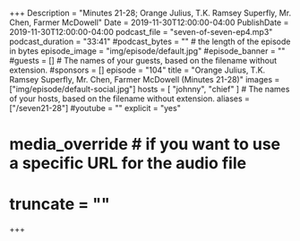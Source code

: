 +++
Description = "Minutes 21-28; Orange Julius, T.K. Ramsey Superfly, Mr. Chen, Farmer McDowell"
Date = 2019-11-30T12:00:00-04:00
PublishDate = 2019-11-30T12:00:00-04:00 
podcast_file = "seven-of-seven-ep4.mp3" 
podcast_duration = "33:41"
#podcast_bytes = "" # the length of the episode in bytes
episode_image = "img/episode/default.jpg"
#episode_banner = ""
#guests = [] # The names of your guests, based on the filename without extension.
#sponsors = []
episode = "104"
title = "Orange Julius, T.K. Ramsey Superfly, Mr. Chen, Farmer McDowell (Minutes 21-28)"
images = ["img/episode/default-social.jpg"]
hosts = [ "johnny", "chief" ] # The names of your hosts, based on the filename without extension.
aliases = ["/seven21-28"]
#youtube = ""
explicit = "yes" 
# media_override # if you want to use a specific URL for the audio file
# truncate = ""
+++
